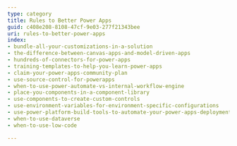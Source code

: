 ```yaml
---
type: category
title: Rules to Better Power Apps
guid: c408e208-8108-47cf-9e03-277f21343bee
uri: rules-to-better-power-apps
index:
- bundle-all-your-customizations-in-a-solution
- the-difference-between-canvas-apps-and-model-driven-apps
- hundreds-of-connectors-for-power-apps
- training-templates-to-help-you-learn-power-apps
- claim-your-power-apps-community-plan
- use-source-control-for-powerapps
- when-to-use-power-automate-vs-internal-workflow-engine
- place-you-components-in-a-component-library
- use-components-to-create-custom-controls
- use-environment-variables-for-environment-specific-configurations
- use-power-platform-build-tools-to-automate-your-power-apps-deployments
- when-to-use-dataverse
- when-to-use-low-code

---
```



